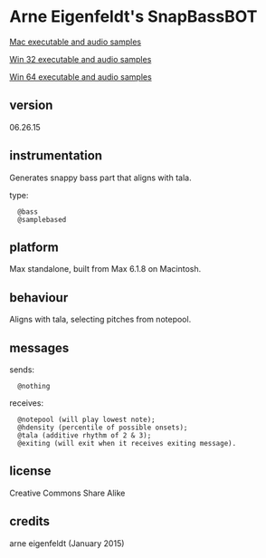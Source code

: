 # Arne Eigenfeldt's SnapBassBOT #

[Mac executable and audio samples](https://www.sfu.ca/musebots/Musebot_Test_Suite/Musebots/Bass_generators/ae_SnapBassBOT.zip)

[Win 32 executable and audio samples](https://www.sfu.ca/musebots/Musebot_Test_Suite/Musebots_Win32/Bass_generators/ae_SnapBassBOT_w32.zip)

[Win 64 executable and audio samples](https://www.sfu.ca/musebots/Musebot_Test_Suite/Musebots_Win64/Bass_generators/ae_SnapBassBOT_w64.zip)

## version ##

06.26.15

## instrumentation ##

Generates snappy bass part that aligns with tala.

type:

      @bass
      @samplebased

## platform ##

Max standalone, built from Max 6.1.8 on Macintosh.

## behaviour ##

Aligns with tala, selecting pitches from notepool.

## messages ##

sends:

      @nothing

receives:

      @notepool (will play lowest note);
      @hdensity (percentile of possible onsets);
      @tala (additive rhythm of 2 & 3);
      @exiting (will exit when it receives exiting message).

## license ##

Creative Commons Share Alike

## credits ##

arne eigenfeldt (January 2015)
